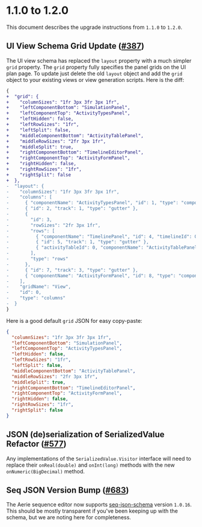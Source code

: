 # 1.1.0 to 1.2.0

This document describes the upgrade instructions from `1.1.0` to `1.2.0`.

## UI View Schema Grid Update ([#387](https://github.com/NASA-AMMOS/aerie-ui/pull/387))

The UI view schema has replaced the `layout` property with a much simpler `grid` property. The `grid` property fully specifies the panel grids on the UI plan page. To update just delete the old `layout` object and add the `grid` object to your existing views or view generation scripts. Here is the diff:

```diff
{
+  "grid": {
+    "columnSizes": "1fr 3px 3fr 3px 1fr",
+    "leftComponentBottom": "SimulationPanel",
+    "leftComponentTop": "ActivityTypesPanel",
+    "leftHidden": false,
+    "leftRowSizes": "1fr",
+    "leftSplit": false,
+    "middleComponentBottom": "ActivityTablePanel",
+    "middleRowSizes": "2fr 3px 1fr",
+    "middleSplit": true,
+    "rightComponentBottom": "TimelineEditorPanel",
+    "rightComponentTop": "ActivityFormPanel",
+    "rightHidden": false,
+    "rightRowSizes": "1fr",
+    "rightSplit": false
+  },
-  "layout": {
-    "columnSizes": "1fr 3px 3fr 3px 1fr",
-    "columns": [
-      { "componentName": "ActivityTypesPanel", "id": 1, "type": "component" },
-      { "id": 2, "track": 1, "type": "gutter" },
-      {
-        "id": 3,
-        "rowSizes": "2fr 3px 1fr",
-        "rows": [
-          { "componentName": "TimelinePanel", "id": 4, "timelineId": 0, "type": "component" },
-          { "id": 5, "track": 1, "type": "gutter" },
-          { "activityTableId": 0, "componentName": "ActivityTablePanel", "id": 6, "type": "component" }
-        ],
-        "type": "rows"
-      },
-      { "id": 7, "track": 3, "type": "gutter" },
-      { "componentName": "ActivityFormPanel", "id": 8, "type": "component" }
-    ],
-    "gridName": "View",
-    "id": 0,
-    "type": "columns"
-  }
}
```

Here is a good default `grid` JSON for easy copy-paste:

```json
{
  "columnSizes": "1fr 3px 3fr 3px 1fr",
  "leftComponentBottom": "SimulationPanel",
  "leftComponentTop": "ActivityTypesPanel",
  "leftHidden": false,
  "leftRowSizes": "1fr",
  "leftSplit": false,
  "middleComponentBottom": "ActivityTablePanel",
  "middleRowSizes": "2fr 3px 1fr",
  "middleSplit": true,
  "rightComponentBottom": "TimelineEditorPanel",
  "rightComponentTop": "ActivityFormPanel",
  "rightHidden": false,
  "rightRowSizes": "1fr",
  "rightSplit": false
}
```

## JSON (de)serialization of SerializedValue Refactor ([#577](https://github.com/NASA-AMMOS/aerie/pull/577))

Any implementations of the `SerializedValue.Visitor` interface will need to replace their `onReal(double)` and `onInt(long)` methods with the new `onNumeric(BigDecimal)` method.

## Seq JSON Version Bump ([#683](https://github.com/NASA-AMMOS/aerie/pull/683))

The Aerie sequence editor now supports [seq-json-schema](https://github.com/NASA-AMMOS/seq-json-schema) version `1.0.16`. This should be mostly transparent if you've been keeping up with the schema, but we are noting here for completeness.
